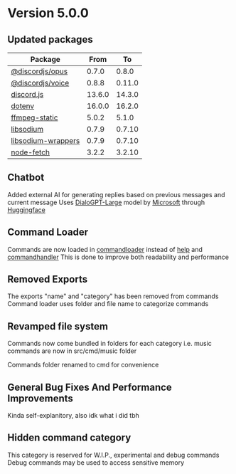 # Version 5.0.0

## Updated packages

Package              | From   | To
-------------------- | ------ | ------
[@discordjs/opus]    | 0.7.0  | 0.8.0
[@discordjs/voice]   | 0.8.8  | 0.11.0
[discord.js]         | 13.6.0 | 14.3.0
[dotenv]             | 16.0.0 | 16.2.0
[ffmpeg-static]      | 5.0.2  | 5.1.0
[libsodium]          | 0.7.9  | 0.7.10
[libsodium-wrappers] | 0.7.9  | 0.7.10
[node-fetch]         | 3.2.2  | 3.2.10

## Chatbot
Added external AI for generating replies based on previous messages and current message
Uses [DialoGPT-Large] model by [Microsoft] through [Huggingface]

## Command Loader
Commands are now loaded in [commandloader] instead of [help] and [commandhandler]
This is done to improve both readability and performance

## Removed Exports
The exports "name" and "category" has been removed from commands
Command loader uses folder and file name to categorize commands

## Revamped file system
Commands now come bundled in folders for each category
i.e. music commands are now in src/cmd/music folder

Commands folder renamed to cmd for convenience

## General Bug Fixes And Performance Improvements
Kinda self-explanitory, also idk what i did tbh

## Hidden command category
This category is reserved for W.I.P., experimental and debug commands
Debug commands may be used to access sensitive memory

[//]: # (Variables)

[@discordjs/opus]: https://npmjs.com/package/@discordjs/opus
[@discordjs/voice]: https://npmjs.com/package/@discordjs/voice
[discord.js]: https://npmjs.com/package/discord.js
[dotenv]: https://npmjs.com/package/dotenv
[ffmpeg-static]: https://npmjs.com/package/ffmpeg-static
[libsodium]: https://npmjs.com/package/libsodium
[libsodium-wrappers]: https://npmjs.com/package/libsodium-wrappers
[node-fetch]: https://npmjs.com/package/node-fetch

[DialoGPT-Large]: https://api-inference.huggingface.co/models/microsoft/DialoGPT-large
[Microsoft]: https://microsoft.com
[Huggingface]: https://huggingface.co

[commandloader]: https://github.com/PixlBrosG/PixlBot/blob/master/src/commandloader.js
[commandhandler]:https://github.com/PixlBrosG/PixlBot/blob/master/src/commandhandler.js
[help]: https://github.com/PixlBrosG/PixlBot/blob/master/src/cmd/commands/help.js
